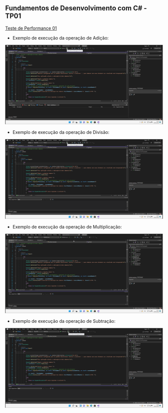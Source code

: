 ## Fundamentos de Desenvolvimento com C# - TP01

[Teste de Performance 01](https://lms.infnet.edu.br/moodle/mod/assign/view.php?id=276162)

- Exemplo de execução da operação de Adição:

![](images/adicao.gif)

- Exemplo de execução da operação de Divisão:

![](images/divisao.gif)

- Exemplo de execução da operação de Multiplicação:

![](images/multiplicacao.gif)

- Exemplo de execução da operação de Subtração:

![](images/subtracao.gif)
